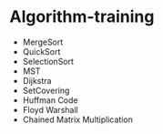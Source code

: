 # Algorithm-training
- MergeSort
- QuickSort
- SelectionSort
- MST
- Dijkstra
- SetCovering
- Huffman Code
- Floyd Warshall
- Chained Matrix Multiplication
